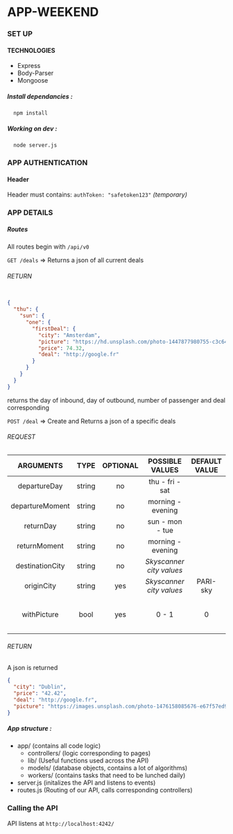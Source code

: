 # APP-WEEKEND

### SET UP

#### TECHNOLOGIES

* Express
* Body-Parser
* Mongoose

##### Install dependancies :
```shell
  npm install
```


##### Working on dev :

```shell
  node server.js
```

### APP AUTHENTICATION

#### Header
Header must contains:
`authToken: "safetoken123"` *(temporary)*

### APP DETAILS

##### Routes

All routes begin with `/api/v0`

`GET /deals` => Returns a json of all current deals

###### RETURN

```json

{
  "thu": {
    "sun": {
      "one": {
        "firstDeal": {
          "city": "Amsterdam",
          "picture": "https://hd.unsplash.com/photo-1447877980755-c3c642760061",
          "price": 74.32,
          "deal": "http://google.fr"
        }
      }
    }
  }
}

```

returns the day of inbound, day of outbound, number of passenger and deal corresponding

`POST /deal` => Create and Returns a json of a specific deals

###### REQUEST

|     ARGUMENTS    |  TYPE  | OPTIONAL |     POSSIBLE VALUES    | DEFAULT VALUE |     DESCRIPTION     |
|:---------------:|:------:|:--------:|:----------------------:|:-------------:|:-------------------:|
|   departureDay  | string |    no    |    thu - fri - sat   |               |   Day of departure  |
| departureMoment | string |    no    |   morning - evening   |               | Moment of departure |
|    returnDay    | string |    no    |    sun - mon - tue   |               |    Day of return    |
|   returnMoment  | string |    no    |   morning - evening   |               |   Moment of return  |
| destinationCity | string |    no    | *Skyscanner city values* |               |    City to fly to   |
|    originCity   | string |    yes   | *Skyscanner city values* |    PARI-sky   |   City to fly from  |
|    withPicture  | bool   |    yes   | 0 - 1 |    0   |   If you need a picture to illustrate your deal  |

###### RETURN

A json is returned

```json
{
  "city": "Dublin",
  "price": "42.42",
  "deal": "http://google.fr",
  "picture": "https://images.unsplash.com/photo-1476158085676-e67f57ed9ed7?ixlib=rb-0.3.5&q=80&fm=jpg&crop=entropy&cs=tinysrgb&s=3b921acce5c55d802d64d31d081e80bb"
}

```

##### App structure :

- app/ (contains all code logic)
  - controllers/ (logic corresponding to pages)
  - lib/ (Useful functions used across the API)
  - models/ (database objects, contains a lot of algorithms)
  - workers/ (contains tasks that need to be lunched daily)
- server.js (initalizes the API and listens to events)
- routes.js (Routing of our API, calls corresponding controllers)

### Calling the API

API listens at `http://localhost:4242/`

